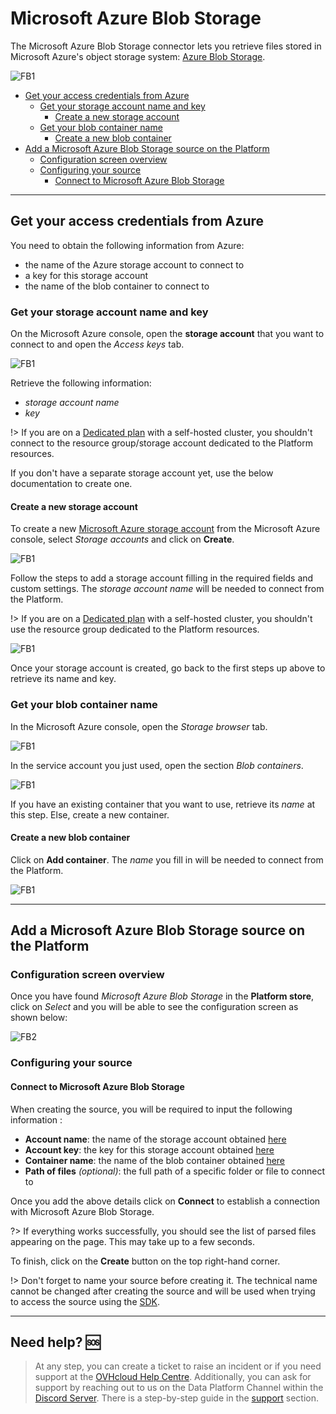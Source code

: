 # Microsoft Azure Blob Storage

The Microsoft Azure Blob Storage connector lets you retrieve files stored in Microsoft Azure's object storage system: [Azure Blob Storage](https://azure.microsoft.com/en-us/services/storage/blobs/). 

![FB1](picts/blob-store.png)

* [Get your access credentials from Azure](#get-your-access-credentials-from-azure)
  * [Get your storage account name and key](#-your-storage-account-name-and-key)
    * [Create a new storage account](#create-a-new-storage-account)
  * [Get your blob container name](#get-your-blob-container-name)
    * [Create a new blob container](#create-a-new-blob-container)
* [Add a Microsoft Azure Blob Storage source on the Platform](#add-a-microsoft-azure-blob-storage-source-on-the-platform)
  * [Configuration screen overview](#configuration-screen-overview)
  * [Configuring your source](#configuring-your-source)
    * [Connect to Microsoft Azure Blob Storage](#connect-to-microsoft-azure-blob-storage)

---
## Get your access credentials from Azure

You need to obtain the following information from Azure:
- the name of the Azure storage account to connect to
- a key for this storage account
- the name of the blob container to connect to

### Get your storage account name and key

On the Microsoft Azure console, open the **storage account** that you want to connect to and open the *Access keys* tab.

![FB1](picts/ABS-name-key.png)

Retrieve the following information:
- *storage account name*
- *key*

!> If you are on a [Dedicated plan](/en/product/billing/plans/add-subscription) with a self-hosted cluster, you shouldn't connect to the resource group/storage account dedicated to the Platform resources. 

If you don't have a separate storage account yet, use the below documentation to create one.

#### Create a new storage account

To create a new [Microsoft Azure storage account](https://docs.microsoft.com/en-us/azure/storage/common/storage-account-overview?toc=%2Fazure%2Fstorage%2Fblobs%2Ftoc.json) from the Microsoft Azure console, select *Storage accounts* and click on **Create**.

![FB1](picts/ABS-add-storage-account.png)

Follow the steps to add a storage account filling in the required fields and custom settings. The *storage account name* will be needed to connect from the Platform.

!> If you are on a [Dedicated plan](/en/product/billing/plans/add-subscription) with a self-hosted cluster, you shouldn't use the resource group dedicated to the Platform resources. 

![FB1](picts/ABS-add-storage-account2.png)

Once your storage account is created, go back to the first steps up above to retrieve its name and key.


### Get your blob container name

In the Microsoft Azure console, open the *Storage browser* tab.

![FB1](picts/ABS-storage-browser.png)

In the service account you just used, open the section *Blob containers*.

![FB1](picts/ABS-blob-containers.png)

If you have an existing container that you want to use, retrieve its *name* at this step. Else, create a new container.


#### Create a new blob container

Click on **Add container**. The *name* you fill in will be needed to connect from the Platform. 

![FB1](picts/ABS-add-blob-container.png)


---
## Add a Microsoft Azure Blob Storage source on the Platform

### Configuration screen overview

Once you have found *Microsoft Azure Blob Storage* in the **Platform store**, click on *Select* and you will be able to see the configuration screen as shown below:

![FB2](picts/blob2.png)

### Configuring your source

#### Connect to Microsoft Azure Blob Storage

When creating the source, you will be required to input the following information :

- **Account name**: the name of the storage account obtained [here](#get-your-storage-account-name-and-key)
- **Account key**: the key for this storage account obtained [here](#get-your-storage-account-name-and-key)
- **Container name**: the name of the blob container obtained [here](#get-your-blob-container-name)
- **Path of files** *(optional)*: the full path of a specific folder or file to connect to

Once you add the above details click on **Connect** to establish a connection with Microsoft Azure Blob Storage. 

?> If everything works successfully, you should see the list of parsed files appearing on the page. This may take up to a few seconds.

To finish, click on the **Create** button on the top right-hand corner.

!> Don't forget to name your source before creating it. The technical name cannot be changed after creating the source and will be used when trying to access the source using the [SDK](/en/technical/sdk/dpe/index).


---
##  Need help? 🆘

> At any step, you can create a ticket to raise an incident or if you need support at the [OVHcloud Help Centre](https://help.ovhcloud.com/csm/fr-home?id=csm_index). Additionally, you can ask for support by reaching out to us on the Data Platform Channel within the [Discord Server](https://discord.com/channels/850031577277792286/1163465539981672559). There is a step-by-step guide in the [support](/en/support/index.md) section.
